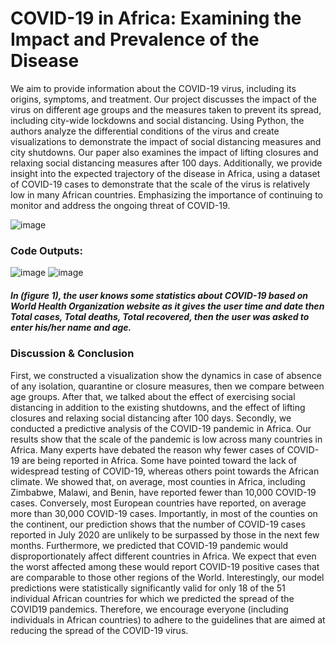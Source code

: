 # COVID-19 in Africa: Examining the Impact and Prevalence of the Disease

We aim to provide information about the COVID-19 virus, including its origins, symptoms, and treatment. Our project discusses the impact of the virus on different age groups and the measures taken to prevent its spread, including city-wide lockdowns and social distancing. Using Python, the authors analyze the differential conditions of the virus and create visualizations to demonstrate the impact of social distancing measures and city shutdowns. Our paper also examines the impact of lifting closures and relaxing social distancing measures after 100 days. Additionally, we provide insight into the expected trajectory of the disease in Africa, using a dataset of COVID-19 cases to demonstrate that the scale of the virus is relatively low in many African countries. Emphasizing the importance of continuing to monitor and address the ongoing threat of COVID-19.


![image](https://github.com/SHrouk-Hesh/COVID-19-in-Africa-Examining-the-Impact-and-Prevalence-of-the-Disease/assets/121517766/c768510c-2d69-4966-bc6c-7c6146301c8e)

### Code Outputs: 
![image](https://github.com/SHrouk-Hesh/COVID-19-in-Africa-Examining-the-Impact-and-Prevalence-of-the-Disease/assets/121517766/2f031867-e7ce-4a56-98ad-f44854f422b2)
![image](https://github.com/SHrouk-Hesh/COVID-19-in-Africa-Examining-the-Impact-and-Prevalence-of-the-Disease/assets/121517766/99ea58f0-a3b3-4fa1-a331-e20281b3d79f)

##### In (figure 1), the user knows some statistics about COVID-19 based on World Health Organization website as it gives the user time and date then Total cases, Total deaths, Total recovered, then the user was asked to enter his/her name and age.

### Discussion & Conclusion 
First, we constructed a visualization show the dynamics in case of absence of any isolation, quarantine or closure measures, then we compare between age groups. After that, we talked about the effect of exercising social distancing in addition to the existing shutdowns, and the effect of lifting closures and relaxing social distancing after 100 days. Secondly, we conducted a predictive analysis of the COVID-19 pandemic in Africa.
Our results show that the scale of the pandemic is low across many countries in Africa. Many experts have debated the reason why fewer cases of COVID-19 are
being reported in Africa. Some have pointed toward the lack of widespread testing of COVID-19, whereas others point towards the African climate. We showed that, on average, most counties in Africa, including Zimbabwe, Malawi, and Benin, have reported fewer than 10,000 COVID-19 cases. Conversely, most European countries
have reported, on average more than 30,000 COVID-19 cases. Importantly, in most of the counties on the continent, our prediction shows that the number of COVID-19
cases reported in July 2020 are unlikely to be surpassed by those in the next few months. Furthermore, we predicted that COVID-19 pandemic would
disproportionately affect different countries in Africa. We expect that even the worst affected among these would report COVID-19 positive cases that are comparable to those other regions of the World. Interestingly, our model predictions were statistically significantly valid for only 18 of the 51 individual African countries for which we predicted the spread of the COVID19 pandemics. Therefore, we encourage everyone (including individuals in African countries) to adhere to the guidelines that are aimed at reducing the spread of the COVID-19 virus.
